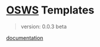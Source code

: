 # [OSWS](https://github.com/OSWS) Templates
> version: 0.0.3 beta

[documentation](https://github.com/OSWS/OSWS-Templates/wiki)